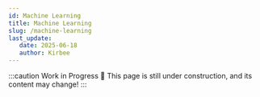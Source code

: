 ```yaml
---
id: Machine Learning
title: Machine Learning
slug: /machine-learning
last_update:
   date: 2025-06-18
   author: Kirbee
---
```

:::caution Work in Progress 🚧
This page is still under construction, and its content may change!
:::